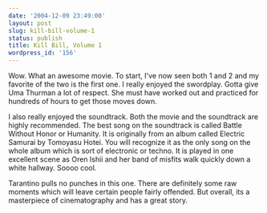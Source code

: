 ```yaml
---
date: '2004-12-09 23:49:00'
layout: post
slug: kill-bill-volume-1
status: publish
title: Kill Bill, Volume 1
wordpress_id: '156'
---
```


Wow. What an awesome movie. To start, I've now seen both 1 and 2 and my favorite of the two is the first one. I really enjoyed the swordplay. Gotta give Uma Thurman a lot of respect. She must have worked out and practiced for hundreds of hours to get those moves down.  

  

I also really enjoyed the soundtrack. Both the movie and the soundtrack are highly recommended. The best song on the soundtrack is called Battle Without Honor or Humanity. It is originally from an album called Electric Samurai by Tomoyasu Hotei. You will recognize it as the only song on the whole album which is sort of electronic or techno. It is played in one excellent scene as Oren Ishii and her band of misfits walk quickly down a white hallway. Soooo cool.  

  

Tarantino pulls no punches in this one. There are definitely some raw moments which will leave certain people fairly offended. But overall, its a masterpiece of cinematography and has a great story.

